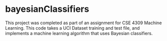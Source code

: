 # bayesianClassifiers
This project was completed as part of an assignment for CSE 4309 Machine Learning. This code takes a UCI Dataset training and test file, and implements a machine learning algorithm that uses Bayesian classifiers.
